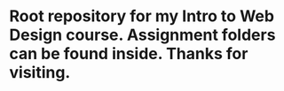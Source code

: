 # Root repository for my Intro to Web Design course. Assignment folders can be found inside. Thanks for visiting.
